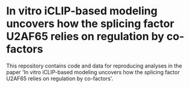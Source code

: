 # In vitro iCLIP-based modeling uncovers how the splicing factor U2AF65 relies on regulation by co-factors

This repository contains code and data for reproducing analyses in the paper 'In vitro iCLIP-based modeling uncovers how the splicing factor U2AF65 relies on regulation by co-factors'.

